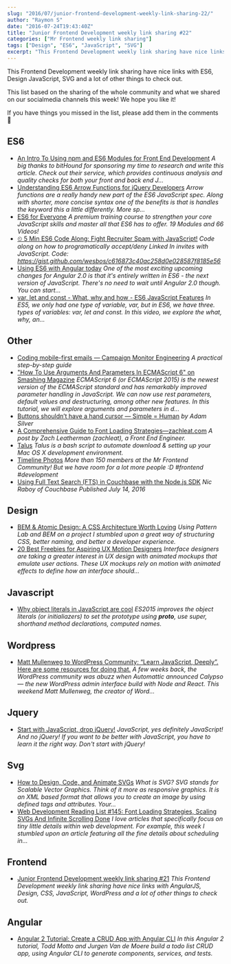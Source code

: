 ```yaml
---
slug: "2016/07/junior-frontend-development-weekly-link-sharing-22/"
author: "Raymon S"
date: "2016-07-24T19:43:40Z"
title: "Junior Frontend Development weekly link sharing #22"
categories: ["Mr Frontend weekly link sharing"]
tags: ["Design", "ES6", "JavaScript", "SVG"]
excerpt: "This Frontend Development weekly link sharing have nice links with ES6, Design JavaScript, SVG and ..."
---
```


This Frontend Development weekly link sharing have nice links with ES6, Design JavaScript, SVG and a lot of other things to check out.

This list based on the sharing of the whole community and what we shared on our socialmedia channels this week! We hope you like it!

If you have things you missed in the list, please add them in the comments 🙂

## ES6

* [An Intro To Using npm and ES6 Modules for Front End Development](http://buff.ly/2a5PW54 "An Intro To Using npm and ES6 Modules for Front End Development") _A big thanks to bitHound for sponsoring my time to research and write this article. Check out their service, which provides continuous analysis and quality checks for both your front and back end J…_
* [Understanding ES6 Arrow Functions for jQuery Developers](http://buff.ly/2agJFFY "Understanding ES6 Arrow Functions for jQuery Developers") _Arrow functions are a really handy new part of the ES6 JavaScript spec. Along with shorter, more concise syntax one of the benefits is that is handles the keyword this a little differently. More sp…_
* [ES6 for Everyone](http://buff.ly/2awuwMF "ES6 for Everyone") _A premium training course to strengthen your core JavaScript skills and master all that ES6 has to offer. 19 Modules and 66 Videos!_
* [⏲ 5 Min ES6 Code Along: Fight Recruiter Spam with JavaScript!](http://buff.ly/29KoA2a "⏲ 5 Min ES6 Code Along: Fight Recruiter Spam with JavaScript!") _Code along on how to programatically accept/deny Linked In invites with JavaScript. Code: https://gist.github.com/wesbos/c616873c40ac258d0e028587f8185e56_
* [Using ES6 with Angular today](http://buff.ly/29WY484 "Using ES6 with Angular today") _One of the most exciting upcoming changes for Angular 2.0 is that it's entirely written in ES6 - the next version of JavaScript. There's no need to wait until Angular 2.0 though. You can start…_
* [var, let and const - What, why and how - ES6 JavaScript Features](http://buff.ly/29I0PHE "var, let and const - What, why and how - ES6 JavaScript Features") _In ES5, we only had one type of variable, var, but in ES6, we have three. types of variables: var, let and const. In this video, we explore the what, why, an..._

## Other

* [Coding mobile-first emails — Campaign Monitor Engineering](http://buff.ly/2adZz13 "Coding mobile-first emails — Campaign Monitor Engineering") _A practical step-by-step guide_
* ["How To Use Arguments And Parameters In ECMAScript 6" on Smashing Magazine](https://www.smashingmagazine.com/2016/07/how-to-use-arguments-and-parameters-in-ecmascript-6/) _ECMAScript 6 (or ECMAScript 2015) is the newest version of the ECMAScript standard and has remarkably improved parameter handling in JavaScript. We can now use rest parameters, default values and destructuring, among other new features. In this tutorial, we will explore arguments and parameters in d..._
* [Buttons shouldn’t have a hand cursor — Simple = Human](http://buff.ly/29UIQjZ "Buttons shouldn’t have a hand cursor — Simple = Human") _by Adam Silver_
* [A Comprehensive Guide to Font Loading Strategies—zachleat.com](http://buff.ly/29UJe20 "A Comprehensive Guide to Font Loading Strategies—zachleat.com") _A post by Zach Leatherman (zachleat), a Front End Engineer._
* [Talus](http://buff.ly/2a1Hzbf "Talus") _Talus is a bash script to automate download & setting up your Mac OS X development environment._
* [Timeline Photos](https://www.facebook.com/mrfrontendcommunity/photos/a.504099799795899.1073741828.493241460881733/547875288751683/?type=3 "Timeline Photos") _More than 150 members at the Mr Frontend Community! But we have room for a lot more people :D #frontend #development_
* [Using Full Text Search (FTS) in Couchbase with the Node.js SDK](http://buff.ly/29GyXYg "Using Full Text Search (FTS) in Couchbase with the Node.js SDK") _Nic Raboy of Couchbase Published July 14, 2016_

## Design

* [BEM & Atomic Design: A CSS Architecture Worth Loving](http://buff.ly/2a5qJZJ "BEM & Atomic Design: A CSS Architecture Worth Loving") _Using Pattern Lab and BEM on a project I stumbled upon a great way of structuring CSS, better naming, and better a developer experience._
* [20 Best Freebies for Aspiring UX Motion Designers](http://buff.ly/29Puhxz "20 Best Freebies for Aspiring UX Motion Designers") _Interface designers are taking a greater interest in UX design with animated mockups that emulate user actions. These UX mockups rely on motion with animated effects to define how an interface should…_

## Javascript

* [Why object literals in JavaScript are cool](http://buff.ly/2a0hd8K "Why object literals in JavaScript are cool") _ES2015 improves the object literals (or initialiazers) to set the prototype using __proto__, use super, shorthand method declarations, computed names._

## Wordpress

* [Matt Mullenweg to WordPress Community: “Learn JavaScript, Deeply”. Here are some resources for doing that.](http://buff.ly/2aq06f3 "Matt Mullenweg to WordPress Community: “Learn JavaScript, Deeply”. Here are some resources for doing that.") _A few weeks back, the WordPress community was abuzz when Automattic announced Calypso — the new WordPress admin interface build with Node and React. This weekend Matt Mullenweg, the creator of Word…_

## Jquery

* [Start with JavaScript, drop jQuery!](http://buff.ly/29UIVnP "Start with JavaScript, drop jQuery!") _JavaScript, yes definitely JavaScript! And no jQuery! If you want to be better with JavaScript, you have to learn it the right way. Don't start with jQuery!_

## Svg

* [How to Design, Code, and Animate SVGs](http://buff.ly/29Pmuh0 "How to Design, Code, and Animate SVGs") _What is SVG? SVG stands for Scalable Vector Graphics. Think of it more as responsive graphics. It is an XML based format that allows you to create an image by using defined tags and attributes. Your…_
* [Web Development Reading List #145: Font Loading Strategies, Scaling SVGs And Infinite Scrolling Done](http://buff.ly/29Plmdn "Web Development Reading List #145: Font Loading Strategies, Scaling SVGs And Infinite Scrolling Done") _I love articles that specifically focus on tiny little details within web development. For example, this week I stumbled upon an article featuring all the fine details about scheduling in…_

## Frontend

* [Junior Frontend Development weekly link sharing #21](https://mrfrontend.org/2016/07/junior-frontend-development-weekly-link-sharing-21/ "Junior Frontend Development weekly link sharing #21") _This Frontend Development weekly link sharing have nice links with AngularJS, Design, CSS, JavaScript, WordPress and a lot of other things to check out._

## Angular

* [Angular 2 Tutorial: Create a CRUD App with Angular CLI](http://buff.ly/29HCDEQ "Angular 2 Tutorial: Create a CRUD App with Angular CLI") _In this Angular 2 tutorial, Todd Motto and Jurgen Van de Moere build a todo list CRUD app, using Angular CLI to generate components, services, and tests._